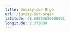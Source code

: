 ```yaml
---
title: Juvisy-sur-Orge
url: /juvisy-sur-orge/
latitude: 48.69040630000001
longitude: 2.373809
---
```

